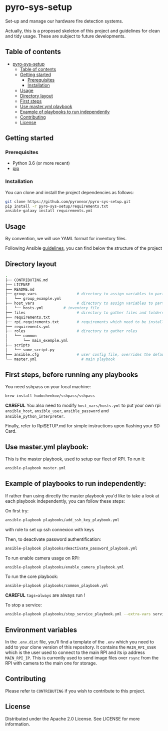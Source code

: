 # pyro-sys-setup
Set-up and manage our hardware fire detection systems.

Actually, this is a proposed skeleton of this project and guidelines for clean and tidy usage. These are subject to future developments.

## Table of contents

- [pyro-sys-setup](#pyro-sys-setup)
  * [Table of contents](#table-of-contents)
  * [Getting started](#getting-started)
    + [Prerequisites](#prerequisites)
    + [Installation](#installation)
  * [Usage](#usage)
  * [Directory layout](#directory-layout)
  * [First steps](#first-steps-before-running-any-playbooks)
  * [Use master.yml playbook](#use-masteryml-playbook)
  * [Example of playbooks to run independently](#example-of-playbooks-to-run-independently)
  * [Contributing](#contributing)
  * [License](#license)

## Getting started

### Prerequisites

- Python 3.6 (or more recent)
- [pip](https://pip.pypa.io/en/stable/)

### Installation

You can clone and install the project dependencies as follows:

```bash
git clone https://github.com/pyronear/pyro-sys-setup.git
pip install -r pyro-sys-setup/requirements.txt
ansible-galaxy install requirements.yml
```

## Usage
By convention, we will use YAML format for inventory files.

Following Ansible [guidelines](https://docs.ansible.com/ansible/latest/user_guide/sample_setup.html), you can find below the structure of the project

## Directory layout

```bash
.
├── CONTRIBUTING.md
├── LICENSE
├── README.md
├── group_vars		            # directory to assign variables to particular groups
│   └── group_example.yml       
├── host_vars                   # directory to assign variables to particular systems
│   └── hosts.yml         # inventory file 
├── files                       # directory to gather files and folders needed for system roles/tasks
├── requirements.txt
├── rpi.requirements.txt        # requirements which need to be install on the RPI (only)
├── requirements.yml
├── roles                       # directory to gather roles
│   └── common
│       └── main_exemple.yml
├── scripts                     
│   └── some_script.py
├── ansible.cfg                 # user config file, overrides the default config if present
└── master.yml                    # main playbook
```

## First steps, before running any playbooks

You need sshpass on your local machine:
````bash
brew install hudochenkov/sshpass/sshpass
````

**CAREFUL** You also need to modify `host_vars/hosts.yml` to put your own rpi `ansible_host`, `ansible_user`, `ansible_password` and `ansible_python_interpreter`.

Finally, refer to RpiSETUP.md for simple instructions upon flashing your SD Card.

## Use master.yml playbook:
This is the master playbook, used to setup our fleet of RPI. To run it:

```bash
ansible-playbook master.yml
```

## Example of playbooks to run independently:

If rather than using directly the master playbook you'd like to take a look at each playbook independently, you can follow these steps:

On first try:
````bash
ansible-playbook playbooks/add_ssh_key_playbook.yml
````
with role to set up ssh connexion with keys

Then, to deactivate password authentification:
````bash
ansible-playbook playbooks/deactivate_password_playbook.yml
````

To run enable camera usage on RPI:
```bash
ansible-playbook playbooks/enable_camera_playbook.yml
```

To run the core playbook:
```bash
ansible-playbook playbooks/common_playbook.yml
```
**CAREFUL** `tags=always` are always run ! 

To stop a service:
```bash
ansible-playbook playbooks/stop_service_playbook.yml --extra-vars service=docker
```
## Environment variables

In the `.env.dist` file, you'll find a template of the `.env` which you need to add to your clone version of this repository. 
It contains the `MAIN_RPI_USER` which is the user used to connect to the main RPI and its ip address `MAIN_RPI_IP`. This is currently 
used to send image files over `rsync` from the RPI with camera to the main one for storage.

## Contributing
Please refer to `CONTRIBUTING` if you wish to contribute to this project.

## License 
Distributed under the Apache 2.0 License. See LICENSE for more information.





